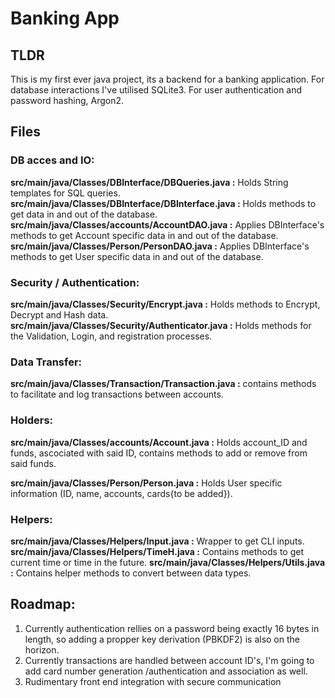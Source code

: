 # Banking App

## TLDR

This is my first ever java project, its a backend for a banking application. For database interactions I've utilised SQLite3. For user authentication and password hashing, Argon2.

## Files

### DB acces and IO:

**src/main/java/Classes/DBInterface/DBQueries.java :** Holds String templates for SQL queries.
**src/main/java/Classes/DBInterface/DBInterface.java :** Holds methods to get data in and out of the database.
**src/main/java/Classes/accounts/AccountDAO.java :** Applies DBInterface's methods to get Account specific data in and out of the database.
**src/main/java/Classes/Person/PersonDAO.java :** Applies DBInterface's methods to get User specific data in and out of the database.

### Security / Authentication:

**src/main/java/Classes/Security/Encrypt.java :** Holds methods to Encrypt, Decrypt and Hash data.
**src/main/java/Classes/Security/Authenticator.java :** Holds methods for the Validation, Login, and registration processes.

### Data Transfer:

**src/main/java/Classes/Transaction/Transaction.java :** contains methods to facilitate and log transactions between accounts.

### Holders:

**src/main/java/Classes/accounts/Account.java :** Holds account_ID and funds, ascociated with said ID, contains methods to add or remove from said funds.

**src/main/java/Classes/Person/Person.java :** Holds User specific information (ID, name, accounts, cards{to be added}).

### Helpers:

**src/main/java/Classes/Helpers/Input.java :** Wrapper to get CLI inputs.
**src/main/java/Classes/Helpers/TimeH.java :** Contains methods to get current time or time in the future.
**src/main/java/Classes/Helpers/Utils.java :** Contains helper methods to convert between data types.

## Roadmap:

1.  Currently authentication rellies on a password being exactly 16 bytes in length, so adding a propper key derivation (PBKDF2) is also on the horizon.
2.  Currently transactions are handled between account ID's, I'm going to add card number generation /authentication and association as well.
3.  Rudimentary front end integration with secure communication
